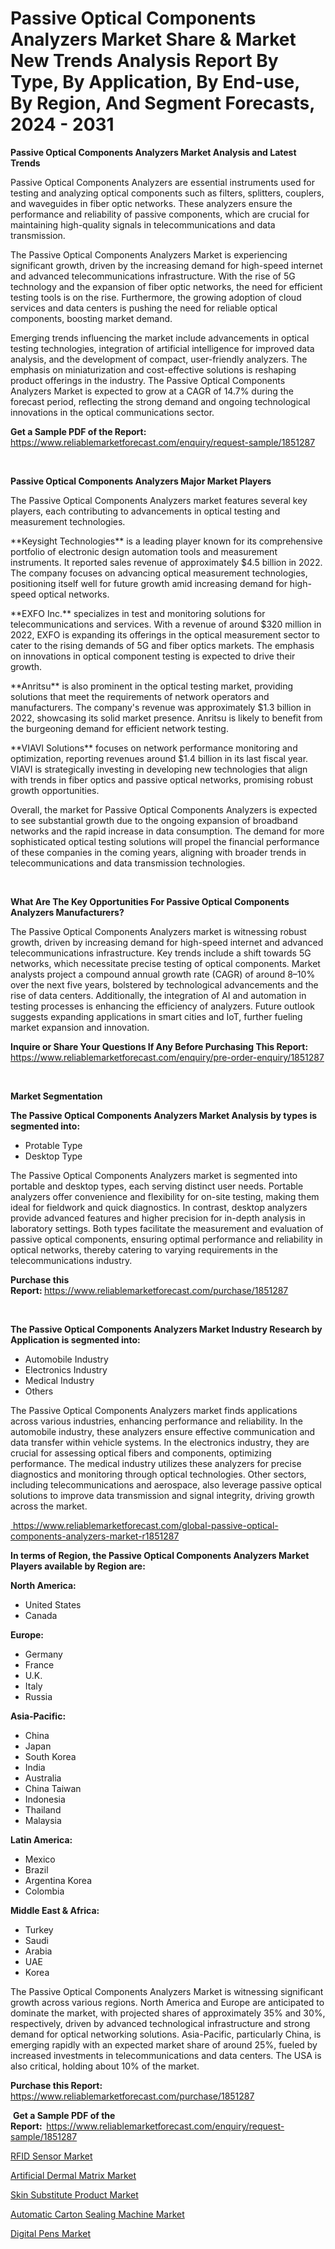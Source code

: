 <p><h1>Passive Optical Components Analyzers Market Share & Market New Trends Analysis Report By Type, By Application, By End-use, By Region, And Segment Forecasts, 2024 - 2031</h1></p><p><strong>Passive Optical Components Analyzers Market Analysis and Latest Trends</strong></p>
<p><p>Passive Optical Components Analyzers are essential instruments used for testing and analyzing optical components such as filters, splitters, couplers, and waveguides in fiber optic networks. These analyzers ensure the performance and reliability of passive components, which are crucial for maintaining high-quality signals in telecommunications and data transmission.</p><p>The Passive Optical Components Analyzers Market is experiencing significant growth, driven by the increasing demand for high-speed internet and advanced telecommunications infrastructure. With the rise of 5G technology and the expansion of fiber optic networks, the need for efficient testing tools is on the rise. Furthermore, the growing adoption of cloud services and data centers is pushing the need for reliable optical components, boosting market demand.</p><p>Emerging trends influencing the market include advancements in optical testing technologies, integration of artificial intelligence for improved data analysis, and the development of compact, user-friendly analyzers. The emphasis on miniaturization and cost-effective solutions is reshaping product offerings in the industry. The Passive Optical Components Analyzers Market is expected to grow at a CAGR of 14.7% during the forecast period, reflecting the strong demand and ongoing technological innovations in the optical communications sector.</p></p>
<p><strong>Get a Sample PDF of the Report:&nbsp;</strong> <a href="https://www.reliablemarketforecast.com/enquiry/request-sample/1851287?utm_campaign=1125&utm_medium=2&utm_source=Github&utm_content=ia&utm_term=18102024&utm_id=passive-optical-components-analyzers">https://www.reliablemarketforecast.com/enquiry/request-sample/1851287</a></p>
<p>&nbsp;</p>
<p><strong>Passive Optical Components Analyzers Major Market Players</strong></p>
<p><p>The Passive Optical Components Analyzers market features several key players, each contributing to advancements in optical testing and measurement technologies. </p><p>**Keysight Technologies** is a leading player known for its comprehensive portfolio of electronic design automation tools and measurement instruments. It reported sales revenue of approximately $4.5 billion in 2022. The company focuses on advancing optical measurement technologies, positioning itself well for future growth amid increasing demand for high-speed optical networks.</p><p>**EXFO Inc.** specializes in test and monitoring solutions for telecommunications and services. With a revenue of around $320 million in 2022, EXFO is expanding its offerings in the optical measurement sector to cater to the rising demands of 5G and fiber optics markets. The emphasis on innovations in optical component testing is expected to drive their growth.</p><p>**Anritsu** is also prominent in the optical testing market, providing solutions that meet the requirements of network operators and manufacturers. The company's revenue was approximately $1.3 billion in 2022, showcasing its solid market presence. Anritsu is likely to benefit from the burgeoning demand for efficient network testing.</p><p>**VIAVI Solutions** focuses on network performance monitoring and optimization, reporting revenues around $1.4 billion in its last fiscal year. VIAVI is strategically investing in developing new technologies that align with trends in fiber optics and passive optical networks, promising robust growth opportunities.</p><p>Overall, the market for Passive Optical Components Analyzers is expected to see substantial growth due to the ongoing expansion of broadband networks and the rapid increase in data consumption. The demand for more sophisticated optical testing solutions will propel the financial performance of these companies in the coming years, aligning with broader trends in telecommunications and data transmission technologies.</p></p>
<p>&nbsp;</p>
<p><strong>What Are The Key Opportunities For Passive Optical Components Analyzers Manufacturers?</strong></p>
<p><p>The Passive Optical Components Analyzers market is witnessing robust growth, driven by increasing demand for high-speed internet and advanced telecommunications infrastructure. Key trends include a shift towards 5G networks, which necessitate precise testing of optical components. Market analysts project a compound annual growth rate (CAGR) of around 8–10% over the next five years, bolstered by technological advancements and the rise of data centers. Additionally, the integration of AI and automation in testing processes is enhancing the efficiency of analyzers. Future outlook suggests expanding applications in smart cities and IoT, further fueling market expansion and innovation.</p></p>
<p><strong>Inquire or Share Your Questions If Any Before Purchasing This Report:</strong> <a href="https://www.reliablemarketforecast.com/enquiry/pre-order-enquiry/1851287?utm_campaign=1125&utm_medium=2&utm_source=Github&utm_content=ia&utm_term=18102024&utm_id=passive-optical-components-analyzers">https://www.reliablemarketforecast.com/enquiry/pre-order-enquiry/1851287</a></p>
<p>&nbsp;</p>
<p><strong>Market Segmentation</strong></p>
<p><strong>The Passive Optical Components Analyzers Market Analysis by types is segmented into:</strong></p>
<p><ul><li>Protable Type</li><li>Desktop Type</li></ul></p>
<p><p>The Passive Optical Components Analyzers market is segmented into portable and desktop types, each serving distinct user needs. Portable analyzers offer convenience and flexibility for on-site testing, making them ideal for fieldwork and quick diagnostics. In contrast, desktop analyzers provide advanced features and higher precision for in-depth analysis in laboratory settings. Both types facilitate the measurement and evaluation of passive optical components, ensuring optimal performance and reliability in optical networks, thereby catering to varying requirements in the telecommunications industry.</p></p>
<p><strong>Purchase this Report:&nbsp;</strong><a href="https://www.reliablemarketforecast.com/purchase/1851287?utm_campaign=1125&utm_medium=2&utm_source=Github&utm_content=ia&utm_term=18102024&utm_id=passive-optical-components-analyzers">https://www.reliablemarketforecast.com/purchase/1851287</a></p>
<p>&nbsp;</p>
<p><strong>The Passive Optical Components Analyzers Market Industry Research by Application is segmented into:</strong></p>
<p><ul><li>Automobile Industry</li><li>Electronics Industry</li><li>Medical Industry</li><li>Others</li></ul></p>
<p><p>The Passive Optical Components Analyzers market finds applications across various industries, enhancing performance and reliability. In the automobile industry, these analyzers ensure effective communication and data transfer within vehicle systems. In the electronics industry, they are crucial for assessing optical fibers and components, optimizing performance. The medical industry utilizes these analyzers for precise diagnostics and monitoring through optical technologies. Other sectors, including telecommunications and aerospace, also leverage passive optical solutions to improve data transmission and signal integrity, driving growth across the market.</p></p>
<p><a href="https://www.reliablemarketforecast.com/global-passive-optical-components-analyzers-market-r1851287?utm_campaign=1125&utm_medium=2&utm_source=Github&utm_content=ia&utm_term=18102024&utm_id=passive-optical-components-analyzers">&nbsp;https://www.reliablemarketforecast.com/global-passive-optical-components-analyzers-market-r1851287</a></p>
<p><strong>In terms of Region, the Passive Optical Components Analyzers Market Players available by Region are:</strong></p>
<p>
    <p> <strong> North America: </strong>
        <ul>
            <li>United States</li>
            <li>Canada</li>
        </ul>
        </p> 
    <p> <strong> Europe: </strong>
        <ul>
            <li>Germany</li>
            <li>France</li>
            <li>U.K.</li>
            <li>Italy</li>
            <li>Russia</li>
        </ul>
        </p> 
    <p> <strong> Asia-Pacific: </strong>
        <ul>
            <li>China</li>
            <li>Japan</li>
            <li>South Korea</li>
            <li>India</li>
            <li>Australia</li>
            <li>China Taiwan</li>
            <li>Indonesia</li>
            <li>Thailand</li>
            <li>Malaysia</li>
        </ul>
        </p> 
    <p> <strong> Latin America: </strong>
        <ul>
            <li>Mexico</li>
            <li>Brazil</li>
            <li>Argentina Korea</li>
            <li>Colombia</li>
        </ul>
        </p> 
    <p> <strong> Middle East & Africa: </strong>
        <ul>
            <li>Turkey</li>
            <li>Saudi</li>
            <li>Arabia</li>
            <li>UAE</li>
            <li>Korea</li>
        </ul>
    </p>
    </p>
<p><p>The Passive Optical Components Analyzers Market is witnessing significant growth across various regions. North America and Europe are anticipated to dominate the market, with projected shares of approximately 35% and 30%, respectively, driven by advanced technological infrastructure and strong demand for optical networking solutions. Asia-Pacific, particularly China, is emerging rapidly with an expected market share of around 25%, fueled by increased investments in telecommunications and data centers. The USA is also critical, holding about 10% of the market.</p></p>
<p><strong>Purchase this Report: </strong><a href="https://www.reliablemarketforecast.com/purchase/1851287?utm_campaign=1125&utm_medium=2&utm_source=Github&utm_content=ia&utm_term=18102024&utm_id=passive-optical-components-analyzers">https://www.reliablemarketforecast.com/purchase/1851287</a></p>
<p>&nbsp;<strong>Get a Sample PDF of the Report:&nbsp;&nbsp;</strong><a href="https://www.reliablemarketforecast.com/enquiry/request-sample/1851287?utm_campaign=1125&utm_medium=2&utm_source=Github&utm_content=ia&utm_term=18102024&utm_id=passive-optical-components-analyzers">https://www.reliablemarketforecast.com/enquiry/request-sample/1851287</a></p>
<p><strong></strong></p>
<p><p><a href="https://www.linkedin.com/pulse/rfid-sensor-market-consolidation-impact-structure-2024-2031-5iyic?utm_campaign=1125&utm_medium=2&utm_source=Github&utm_content=ia&utm_term=18102024&utm_id=passive-optical-components-analyzers">RFID Sensor Market</a></p><p><a href="https://github.com/pipanbrxr/Market-Research-Report-List-1/blob/main/artificial-dermal-matrix-market.md?utm_campaign=1125&utm_medium=2&utm_source=Github&utm_content=ia&utm_term=18102024&utm_id=passive-optical-components-analyzers">Artificial Dermal Matrix Market</a></p><p><a href="https://github.com/elseludvikoh/Market-Research-Report-List-1/blob/main/skin-substitute-product-market.md?utm_campaign=1125&utm_medium=2&utm_source=Github&utm_content=ia&utm_term=18102024&utm_id=passive-optical-components-analyzers">Skin Substitute Product Market</a></p><p><a href="https://issuu.com/reportprime-2/docs/automatic-carton-sealing-machine-ma_e1d358a60498d3?utm_campaign=1125&utm_medium=2&utm_source=Github&utm_content=ia&utm_term=18102024&utm_id=passive-optical-components-analyzers">Automatic Carton Sealing Machine Market</a></p><p><a href="https://www.linkedin.com/pulse/global-digital-pens-market-analysis-trends-forecasts-growth-tlsqc?utm_campaign=1125&utm_medium=2&utm_source=Github&utm_content=ia&utm_term=18102024&utm_id=passive-optical-components-analyzers">Digital Pens Market</a></p></p>